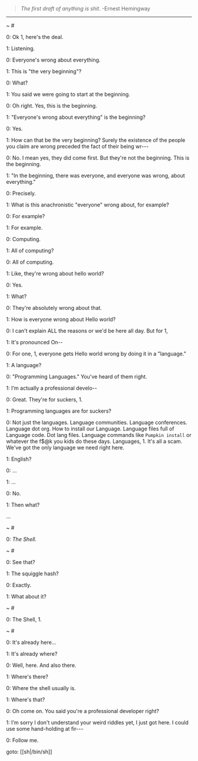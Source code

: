 
> _The first draft of anything is shit._
> -Ernest Hemingway

---

~ #

0: Ok 1, here's the deal.

1: Listening.

0: Everyone's wrong about everything.

1: This is "the very beginning"?

0: What?

1: You said we were going to start at the beginning.

0: Oh right. Yes, this is the beginning.

1: "Everyone's wrong about everything" is the beginning?

0: Yes.

1: How can that be the very beginning? Surely the existence of the people you claim are wrong preceded the fact of their being wr---

0: No. I mean yes, they did come first. But they're not the beginning. This is the beginning.

1: "In the beginning, there was everyone, and everyone was wrong, about everything."

0: Precisely.

1: What is this anachronistic "everyone" wrong about, for example?

0: For example?

1: For example.

0: Computing.

1: All of computing?

0: All of computing.

1: Like, they're wrong about hello world?

0: Yes.

1: What?

0: They're absolutely wrong about that.

1: How is everyone wrong about Hello world?

0: I can't explain ALL the reasons or we'd be here all day. But for 1,

1: It's pronounced On--

0: For one, 1, everyone gets Hello world wrong by doing it in a "language."

1: A language?

0: "Programming Languages." You've heard of them right.

1: I'm actually a professional develo--

0: Great. They're for suckers, 1.

1: Programming languages are for suckers?

0: Not just the languages. Language communities. Language conferences. Language dot org. How to install our Language. Language files full of Language code. Dot lang files. Language commands like `Pumpkin install` or whatever the f$@k you kids do these days. Languages, 1. It's all a scam. We've got the only language we need right here.

1: English?

0: ...

1: ...

0: No.

1: Then what?

...

~ #

0: _The Shell._

~ #

0: See that?

1: The squiggle hash?

0: Exactly.

1: What about it?

~ #

0: The Shell, 1.

~ #

0: It's already here...

1: It's already where?

0: Well, here. And also there.

1: Where's there?

0: Where the shell usually is.

1: Where's that?

0: Oh come on. You said you're a professional developer right?

1: I'm sorry I don't understand your weird riddles yet, I just got here. I could use some hand-holding at fir---

0: Follow me.

goto: [[sh|/bin/sh]]
